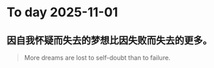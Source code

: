 
# To day 2025-11-01


## 因自我怀疑而失去的梦想比因失败而失去的更多。
> More dreams are lost to self-doubt than to failure.

    